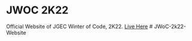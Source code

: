 # JWOC 2K22

Official Website of JGEC Winter of Code, 2K22.
[Live Here](https://jwoc.tech/)
#   J W o C - 2 k 2 2 - W e b s i t e  
 